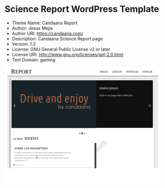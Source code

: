 # Science Report WordPress Template

* Theme Name: Candaana Report
* Author: Jesus Mejia
* Author URI: https://candaana.com/
* Description: Candaana Science Report page
* Version: 1.2
* License: GNU General Public License v2 or later
* License URI: http://www.gnu.org/licenses/gpl-2.0.html
* Text Domain: gaming

<img src="https://raw.githubusercontent.com/jmejia8/wp-report-template/master/screenshot.png"/>  